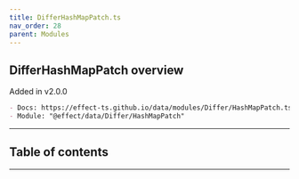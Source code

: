 ```yaml
---
title: DifferHashMapPatch.ts
nav_order: 28
parent: Modules
---
```


## DifferHashMapPatch overview

Added in v2.0.0

```md
- Docs: https://effect-ts.github.io/data/modules/Differ/HashMapPatch.ts.html
- Module: "@effect/data/Differ/HashMapPatch"
```

---

<h2 class="text-delta">Table of contents</h2>

---
